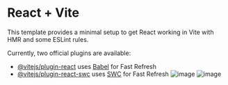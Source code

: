 # React + Vite

This template provides a minimal setup to get React working in Vite with HMR and some ESLint rules.

Currently, two official plugins are available:

- [@vitejs/plugin-react](https://github.com/vitejs/vite-plugin-react/blob/main/packages/plugin-react/README.md) uses [Babel](https://babeljs.io/) for Fast Refresh
- [@vitejs/plugin-react-swc](https://github.com/vitejs/vite-plugin-react-swc) uses [SWC](https://swc.rs/) for Fast Refresh
![image](https://github.com/JoaquinLoud/vite-project/assets/92270610/a5d49b06-081b-4088-a145-1cfd544599cf)
![image](https://github.com/JoaquinLoud/vite-project/assets/92270610/955a14ad-0d0d-4acc-8159-bd2394646289)
